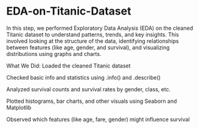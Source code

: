# EDA-on-Titanic-Dataset
In this step, we performed Exploratory Data Analysis (EDA) on the cleaned Titanic dataset to understand patterns, trends, and key insights. This involved looking at the structure of the data, identifying relationships between features (like age, gender, and survival), and visualizing distributions using graphs and charts.

 What We Did:
Loaded the cleaned Titanic dataset

Checked basic info and statistics using .info() and .describe()

Analyzed survival counts and survival rates by gender, class, etc.

Plotted histograms, bar charts, and other visuals using Seaborn and Matplotlib

Observed which features (like age, fare, gender) might influence survival
